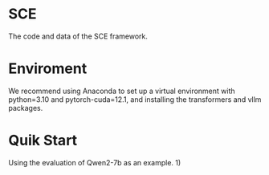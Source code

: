 # SCE
The code and data of the SCE framework.

# Enviroment
We recommend using Anaconda to set up a virtual environment with python=3.10 and pytorch-cuda=12.1, and installing the transformers and vllm packages.

# Quik Start
Using the evaluation of Qwen2-7b as an example.
1) 
